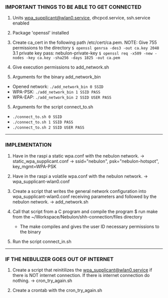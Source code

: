 ### IMPORTANT THINGS TO BE ABLE TO GET CONNECTED

1. Units wpa_supplicant@wlan0.service, dhcpcd.service, ssh.service enabled
     
2. Package 'openssl' installed

3. Create ca_cert in the following path /etc/cert/ca.pem. NOTE: Give 755 permissions to the directory
   ``` $ openssl genrsa -des3 -out ca.key 2048 ``` 
   3.1 private key pass: nebulon-private-key
   ``` $ openssl req -x509 -new -nodes -key ca.key -sha256 -days 1825 -out ca.pem ```

3. Give execution permissions to add_network.sh

4. Arguments for the binary add_network_bin

  - Opened network: ``` ./add_network_bin 0 SSID ```
  - WPA-PSK: ``` ./add_network_bin 1 SSID PASS ```
  - WPA-EAP: ``` ./add_network_bin 2 SSID USER PASS ```

5. Arguments for the script connect_to.sh

  - ``` ./connect_to.sh 0 SSID ```
  - ``` ./connect_to.sh 1 SSID PASS ```
  - ``` ./connect_to.sh 2 SSID USER PASS ```
  
----------------------------

### IMPLEMENTATION

1. Have in the raspi a static wpa.conf with the nebulon network.
   -> static_wpa_supplicant.conf
   -> ssid="nebulon", psk="nebulon-hotspot", key_mgmt=WPA-PSK
   
2. Have in the raspi a volatile wpa.conf with the nebulon network.
   -> wpa_supplicant-wlan0.conf

3. Create a script that writes the general network configuration into
   wpa_supplicant-wlan0.conf receiving parameters and followed by the nebulon
   network.
   -> add_network.sh

4. Call that script from a C program and compile the program
   $ run make from the ~/Workspace/Nebulon/shh-connection/files directory
   
   - The make compiles and gives the user ID necessary permissions to the binary

5. Run the script connect_in.sh

---------------------------

### IF THE NEBULIZER GOES OUT OF INTERNET

1. Create a script that reinitilizes the wpa_supplicant@wlan0.service if there is
   NOT internet connection. If there is internet connection do nothing.
   -> cron_try_again.sh

2. Create a crontab with the cron_try_again.sh

